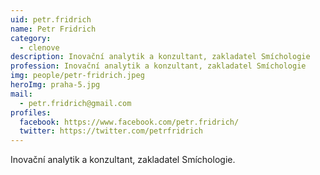 ```yaml
---
uid: petr.fridrich
name: Petr Fridrich
category:
  - clenove
description: Inovační analytik a konzultant, zakladatel Smíchologie
profession: Inovační analytik a konzultant, zakladatel Smíchologie
img: people/petr-fridrich.jpeg
heroImg: praha-5.jpg
mail:
  - petr.fridrich@gmail.com
profiles:
  facebook: https://www.facebook.com/petr.fridrich/
  twitter: https://twitter.com/petrfridrich
---
```


Inovační analytik a konzultant, zakladatel Smíchologie.
